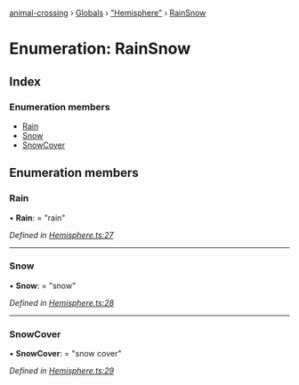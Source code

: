 [animal-crossing](../README.md) › [Globals](../globals.md) › ["Hemisphere"](../modules/_hemisphere_.md) › [RainSnow](_hemisphere_.rainsnow.md)

# Enumeration: RainSnow

## Index

### Enumeration members

* [Rain](_hemisphere_.rainsnow.md#rain)
* [Snow](_hemisphere_.rainsnow.md#snow)
* [SnowCover](_hemisphere_.rainsnow.md#snowcover)

## Enumeration members

###  Rain

• **Rain**: = "rain"

*Defined in [Hemisphere.ts:27](https://github.com/Norviah/animal-crossing/blob/0da76a6/module/types/Hemisphere.ts#L27)*

___

###  Snow

• **Snow**: = "snow"

*Defined in [Hemisphere.ts:28](https://github.com/Norviah/animal-crossing/blob/0da76a6/module/types/Hemisphere.ts#L28)*

___

###  SnowCover

• **SnowCover**: = "snow cover"

*Defined in [Hemisphere.ts:29](https://github.com/Norviah/animal-crossing/blob/0da76a6/module/types/Hemisphere.ts#L29)*

